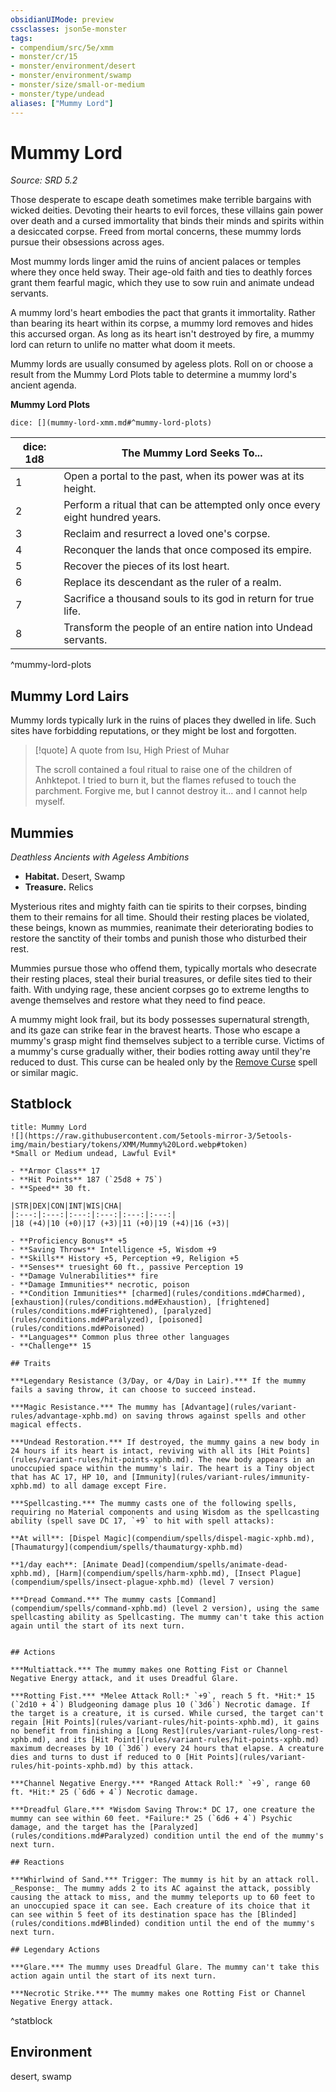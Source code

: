 ```yaml
---
obsidianUIMode: preview
cssclasses: json5e-monster
tags:
- compendium/src/5e/xmm
- monster/cr/15
- monster/environment/desert
- monster/environment/swamp
- monster/size/small-or-medium
- monster/type/undead
aliases: ["Mummy Lord"]
---
```

# Mummy Lord
*Source: SRD 5.2*  

Those desperate to escape death sometimes make terrible bargains with wicked deities. Devoting their hearts to evil forces, these villains gain power over death and a cursed immortality that binds their minds and spirits within a desiccated corpse. Freed from mortal concerns, these mummy lords pursue their obsessions across ages.

Most mummy lords linger amid the ruins of ancient palaces or temples where they once held sway. Their age-old faith and ties to deathly forces grant them fearful magic, which they use to sow ruin and animate undead servants.

A mummy lord's heart embodies the pact that grants it immortality. Rather than bearing its heart within its corpse, a mummy lord removes and hides this accursed organ. As long as its heart isn't destroyed by fire, a mummy lord can return to unlife no matter what doom it meets.

Mummy lords are usually consumed by ageless plots. Roll on or choose a result from the Mummy Lord Plots table to determine a mummy lord's ancient agenda.

**Mummy Lord Plots**

`dice: [](mummy-lord-xmm.md#^mummy-lord-plots)`

| dice: 1d8 | The Mummy Lord Seeks To... |
|-----------|----------------------------|
| 1 | Open a portal to the past, when its power was at its height. |
| 2 | Perform a ritual that can be attempted only once every eight hundred years. |
| 3 | Reclaim and resurrect a loved one's corpse. |
| 4 | Reconquer the lands that once composed its empire. |
| 5 | Recover the pieces of its lost heart. |
| 6 | Replace its descendant as the ruler of a realm. |
| 7 | Sacrifice a thousand souls to its god in return for true life. |
| 8 | Transform the people of an entire nation into Undead servants. |
^mummy-lord-plots

## Mummy Lord Lairs

Mummy lords typically lurk in the ruins of places they dwelled in life. Such sites have forbidding reputations, or they might be lost and forgotten.

> [!quote] A quote from Isu, High Priest of Muhar  
> 
> The scroll contained a foul ritual to raise one of the children of Anhktepot. I tried to burn it, but the flames refused to touch the parchment. Forgive me, but I cannot destroy it... and I cannot help myself.

## Mummies

*Deathless Ancients with Ageless Ambitions*

- **Habitat.** Desert, Swamp  
- **Treasure.** Relics  

Mysterious rites and mighty faith can tie spirits to their corpses, binding them to their remains for all time. Should their resting places be violated, these beings, known as mummies, reanimate their deteriorating bodies to restore the sanctity of their tombs and punish those who disturbed their rest.

Mummies pursue those who offend them, typically mortals who desecrate their resting places, steal their burial treasures, or defile sites tied to their faith. With undying rage, these ancient corpses go to extreme lengths to avenge themselves and restore what they need to find peace.

A mummy might look frail, but its body possesses supernatural strength, and its gaze can strike fear in the bravest hearts. Those who escape a mummy's grasp might find themselves subject to a terrible curse. Victims of a mummy's curse gradually wither, their bodies rotting away until they're reduced to dust. This curse can be healed only by the [Remove Curse](compendium/spells/remove-curse-xphb.md) spell or similar magic.

## Statblock

```ad-statblock
title: Mummy Lord
![](https://raw.githubusercontent.com/5etools-mirror-3/5etools-img/main/bestiary/tokens/XMM/Mummy%20Lord.webp#token)
*Small or Medium undead, Lawful Evil*

- **Armor Class** 17
- **Hit Points** 187 (`25d8 + 75`)
- **Speed** 30 ft.

|STR|DEX|CON|INT|WIS|CHA|
|:---:|:---:|:---:|:---:|:---:|:---:|
|18 (+4)|10 (+0)|17 (+3)|11 (+0)|19 (+4)|16 (+3)|

- **Proficiency Bonus** +5
- **Saving Throws** Intelligence +5, Wisdom +9
- **Skills** History +5, Perception +9, Religion +5
- **Senses** truesight 60 ft., passive Perception 19
- **Damage Vulnerabilities** fire
- **Damage Immunities** necrotic, poison
- **Condition Immunities** [charmed](rules/conditions.md#Charmed), [exhaustion](rules/conditions.md#Exhaustion), [frightened](rules/conditions.md#Frightened), [paralyzed](rules/conditions.md#Paralyzed), [poisoned](rules/conditions.md#Poisoned)
- **Languages** Common plus three other languages
- **Challenge** 15

## Traits

***Legendary Resistance (3/Day, or 4/Day in Lair).*** If the mummy fails a saving throw, it can choose to succeed instead.

***Magic Resistance.*** The mummy has [Advantage](rules/variant-rules/advantage-xphb.md) on saving throws against spells and other magical effects.

***Undead Restoration.*** If destroyed, the mummy gains a new body in 24 hours if its heart is intact, reviving with all its [Hit Points](rules/variant-rules/hit-points-xphb.md). The new body appears in an unoccupied space within the mummy's lair. The heart is a Tiny object that has AC 17, HP 10, and [Immunity](rules/variant-rules/immunity-xphb.md) to all damage except Fire.

***Spellcasting.*** The mummy casts one of the following spells, requiring no Material components and using Wisdom as the spellcasting ability (spell save DC 17, `+9` to hit with spell attacks):

**At will**: [Dispel Magic](compendium/spells/dispel-magic-xphb.md), [Thaumaturgy](compendium/spells/thaumaturgy-xphb.md)

**1/day each**: [Animate Dead](compendium/spells/animate-dead-xphb.md), [Harm](compendium/spells/harm-xphb.md), [Insect Plague](compendium/spells/insect-plague-xphb.md) (level 7 version)

***Dread Command.*** The mummy casts [Command](compendium/spells/command-xphb.md) (level 2 version), using the same spellcasting ability as Spellcasting. The mummy can't take this action again until the start of its next turn.


## Actions

***Multiattack.*** The mummy makes one Rotting Fist or Channel Negative Energy attack, and it uses Dreadful Glare.

***Rotting Fist.*** *Melee Attack Roll:* `+9`, reach 5 ft. *Hit:* 15 (`2d10 + 4`) Bludgeoning damage plus 10 (`3d6`) Necrotic damage. If the target is a creature, it is cursed. While cursed, the target can't regain [Hit Points](rules/variant-rules/hit-points-xphb.md), it gains no benefit from finishing a [Long Rest](rules/variant-rules/long-rest-xphb.md), and its [Hit Point](rules/variant-rules/hit-points-xphb.md) maximum decreases by 10 (`3d6`) every 24 hours that elapse. A creature dies and turns to dust if reduced to 0 [Hit Points](rules/variant-rules/hit-points-xphb.md) by this attack.

***Channel Negative Energy.*** *Ranged Attack Roll:* `+9`, range 60 ft. *Hit:* 25 (`6d6 + 4`) Necrotic damage.

***Dreadful Glare.*** *Wisdom Saving Throw:* DC 17, one creature the mummy can see within 60 feet. *Failure:* 25 (`6d6 + 4`) Psychic damage, and the target has the [Paralyzed](rules/conditions.md#Paralyzed) condition until the end of the mummy's next turn.

## Reactions

***Whirlwind of Sand.*** Trigger: The mummy is hit by an attack roll. _Response:_ The mummy adds 2 to its AC against the attack, possibly causing the attack to miss, and the mummy teleports up to 60 feet to an unoccupied space it can see. Each creature of its choice that it can see within 5 feet of its destination space has the [Blinded](rules/conditions.md#Blinded) condition until the end of the mummy's next turn.

## Legendary Actions

***Glare.*** The mummy uses Dreadful Glare. The mummy can't take this action again until the start of its next turn.

***Necrotic Strike.*** The mummy makes one Rotting Fist or Channel Negative Energy attack.
```
^statblock

## Environment

desert, swamp